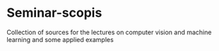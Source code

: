 # Seminar-scopis
Collection of sources for the lectures on computer vision and machine learning and some applied examples
